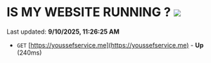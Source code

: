 # IS MY WEBSITE RUNNING ? [![](https://img.shields.io/static/v1?label=Sponsor&message=%E2%9D%A4&logo=GitHub&color=%23fe8e86)](https://github.com/sponsors/Youssef-Lehmam)

Last updated: **9/10/2025, 11:26:25 AM**

- `GET` [https://youssefservice.me](https://youssefservice.me) - **Up** (240ms)
